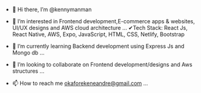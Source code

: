- 👋 Hi there, I’m @kennymanman
- 👀 I’m interested in Frontend development,E-commerce apps & websites, UI/UX designs and AWS cloud architecture ...
  ✔Tech Stack: React Js, React Native, AWS, Expo, JavaScript, HTML, CSS, Netlify, Bootstrap 

- 🌱 I’m currently learning Backend development using Express Js and Mongo db  ...
- 💞️ I’m looking to collaborate on Frontend development/designs and Aws structures ...
- 📫 How to reach me okaforekeneandre@gmail.com ...

<!---
kennymanman/kennymanman is a ✨ special ✨ repository because its `README.md` (this file) appears on your GitHub profile.
You can click the Preview link to take a look at your changes.
--->
